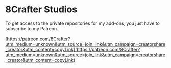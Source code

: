 # 8Crafter Studios
To get access to the private repositories for my add-ons, you just have to subscribe to my Patreon.

[https://patreon.com/8Crafter?utm_medium=unknown&utm_source=join_link&utm_campaign=creatorshare_creator&utm_content=copyLink](https://patreon.com/8Crafter?utm_medium=unknown&utm_source=join_link&utm_campaign=creatorshare_creator&utm_content=copyLink)
